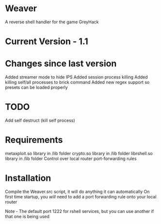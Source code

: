 # Weaver
A reverse shell handler for the game GreyHack

# Current Version - 1.1

# Changes since last version
Added streamer mode to hide IPS
Added session process killing
Added killing self/all processes to brick command
Added new regex support so presets can be loaded properly

# TODO
Add self destruct (kill self process)

# Requirements
metaxploit.so library in /lib folder
crypto.so library in /lib folder
librshell.so library in /lib folder
Control over local router port-forwarding rules

# Installation
Compile the Weaver.src script, it will do anything it can automatically
On first time startup, you *will* need to add a port forwarding rule onto your local router

Note - The default port 1222 for rshell services, but you can use another if that one is being used
